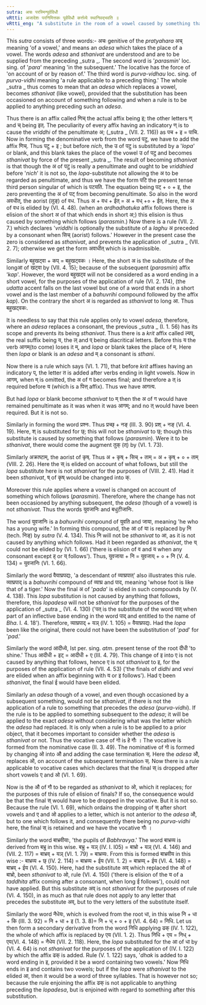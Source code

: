 ```yaml
---
sutra: अचः परस्मिन्पूर्वविधौ
vRtti: अजादेशः परनिमित्तकः पूर्वविधौ कर्त्तव्ये स्थानिवद्भवति ॥
vRtti_eng: "A substitute in the room of a vowel caused by something that follows, should be regarded as that whose place it takes when a rule would else take effect on what stands anterior to the original vowel."
---
```

This _sutra_ consists of three words:- अचः genitive of the _pratyahara_ अच् meaning 'of a vowel,' and means an _adesa_ which takes the place of a vowel. The words _adesa_ and _sthanivat_ are understood and are to be supplied from the preceding _sutra _. The second word is '_parasmin_' loc. sing. of '_para_' meaning 'in the subsequent.' The locative has the force of 'on account of or by reason of.' The third word is _purva_-_vidhau_ loc. sing. of _purva_-_vidhi_ meaning 'a rule applicable to a preceding thing.' The whole _sutra _ thus comes to mean that an _adesa_ which replaces a vowel, becomes _sthanivat_ (like vowel), provided that the substitution has been occasioned on account of something following and when a rule is to be applied to anything preceding such an _adesa_.

Thus there is an affix called णिच् the actual affix being इ; the other letters ण् and च् being इत्. The peculiarity of every affix having an indicatory ण् is to cause the _vriddhi_ of the penultimate अ; (_sutra _ (VII. 2. 116)) as पच + इ = पाचि. Now in forming the denominative verb from the word पटु, we have to add the affix णिच्. Thus पटु + इ ; but before _nich_, the उ of पटु is substituted by a '_lopa_' or blank, and this blank takes the place of the vowel उ of पटु and becomes _sthanivat_ by force of the present _sutra _. The result of becoming _sthanivat_ is that though the अ of पटु is really a penultimate and ought to be _vriddhied_ before '_nich_' it is not so, the _lopa_-substitute not allowing the अ to be regarded as penultimate, and thus we have the form पटि the present tense third person singular of which is पटयति. The equation being पट् + ० + इ, the zero preventing the अ of पट् from becoming penultimate. So also in the word अवधीत्, the aorist (लुङ्) of वध. Thus अ + वध + ईत्  = अ + वध् +० + ईत्. Here, the अ of वध is elided by (VI. 4. 48). (when an _ardhadhatuka_ affix follows there is elision of the short अ of that which ends in short अ;) this elision is thus caused by something which follows (_parasmin_.) Now there is a rule (VII. 2. 7.) which declares '_vriddhi_ is optionally the substitute of a _laghu_ अ preceded by a consonant when सिच् (aorist) follows.' However in the present case the zero is considered as _sthanivat_, and prevents the application of _sutra _ (VII. 2. 7); otherwise we get the form अवाधीत् which is inadmissible.

Similarly बहुखट्वा + कप् = बहुखट्वकः । Here, the short अ is the substitute of the longआ of खट्वा by (VII. 4. 15); because of the subsequent (_parasmin_) affix ‘_kap_'. However, the word बहुखट्व will not be considered as a word ending in a short vowel, for the purposes of the application of rule (VI. 2. 174), (the _udatta_ accent falls on the last vowel but one of a word that ends in a short vowel and is the last member of a _bahuvrihi_ compound followed by the affix _kap_). On the contrary the short अ is regarded as _sthanivat_ to long आ. Thus बहुखट्वकः.

It is needless to say that this rule applies only to vowel _adesa_, therefore, where an _adesa_ replaces a consonant, the previous _sutra _ (I. 1. 56) has its scope and prevents its being _sthanivat_. Thus there is a _krit_ affix called ल्यप्, the real suffix being य, the ल् and प् being diacritical letters. Before this य the verb आगम्(to come) loses it म्, and _lopa_ or blank takes the place of म्. Here then _lopa_ or blank is an _adesa_ and म् a consonant is _sthani_.

Now there is a rule which says (VI. 1. 71), that before _krit_ affixes having an indicatory प्, the letter त is added after verbs ending in light vowels. Now in आगम्, when म् is omitted, the अ of ग becomes final; and therefore a त् is required before य (which is a पित्त् affix). Thus we have आगत्य.

But had _lopa_ or blank become _sthanivat_ to म् then the अ of ग would have remained penultimate as it was when it was आगम्; and no त् would have been required. But it is not so.

Similarly in forming the word प्रश्नः. Thus प्रच्छ् + नङ् (III. 3. 90) प्रश् + नङ् (VI. 4. 19). Here, श् is substituted for छ्; this will not be _sthanivat_ to छ्; though this substitute is caused by something that follows (_parasmin_). Were it to be _sthanivat_, there would come the augment तुक् (त्) by (VI. 1. 73).

Similarly अक्राष्टाम्, the aorist of कृष्. Thus अ + कृष् + सिच् + ताम् = अ + कृष् + ० + ताम् (VIII. 2. 26). Here the स् is elided on account of what follows, but still the _lopa_ substitute here is not _sthanivat_ for the purposes of (VIII. 2. 41). Had it been _sthanivat_, ष् of कृष् would be changed into क्.

Moreover this rule applies where a vowel is changed on account of something which follows (_parasmin_). Therefore, where the change has not been occasioned by anything subsequent, the _adesa_ (though of a vowel) is not _sthanivat_. Thus the words युवजानिः and बधुटीजानिः.

The word युवजानिः is a _bahuvrihi_ compound of युवति and जाया, meaning 'he who has a young wife.' In forming this compound, the आ of या is replaced by नि (tech. निङ्) by _sutra_ (V. 4. 134). This नि will not be _sthanivat_ to आ, as it is not caused by anything which follows. Had it been regarded as _sthanivat_, the य् could not be elided by (VI. 1. 66) ('there is elision of व and य when any consonant except ह् or य् follows'). Thus, युवजाया + नि = युवजाय् + ० + नि (V. 4. 134) = युवजानिः (VI. 1. 66).

Similarly the word वैयाघ्रपद्यः, 'a descendant of व्याघ्रपात्' also illustrates this rule. व्याघ्रपाद् is a _bahuvrihi_ compound of व्याघ्र and पाद, meaning 'whose foot is like that of a tiger.' Now the final अ of '_pada_' is elided in such compounds by (V. 4. 138). This _lopa_ substitution is not caused by anything that follows, therefore, this _lopadesa_ will not be _sthanivat_ for the purposes of the application of _sutra _ (VI. 4. 130) ('पत् is the substitute of the word पात् when part of an inflective base ending in the word पाद् and entitled to the name of _Bha_. I. 4. 18'). Therefore, व्याघ्रपाद् + यञ् (IV. 1. 105) = वैयाघ्रपद्यः. Had the _lopa_ been like the original, there could not have been the substitution of '_pad_' for '_pad_.'

Similarly the word आदीध्ये, Ist per. sing. _atm_. present tense of the root दीधी 'to shine.' Thus आदीधी + इट् = आदीधी + ए (III. 4. 79). This change of इ into ए is not caused by anything that follows, hence ए is not _sthanivat_ to इ, for the purposes of the application of rule (VII. 4. 53) ('the finals of _didhi_ and _vevi_ are elided when an affix beginning with य or इ follows'). Had ए been _sthanivat_, the final ई would have been elided.

Similarly an _adesa_ though of a vowel, and even though occasioned by a subsequent something, would not be _sthanivat_, if there is not the application of a rule to something that precedes the _adesa_ (_purva_-_vidhi_). If the rule is to be applied to something subsequent to the _adesa_; it will be applied to the exact _adesa_ without considering what was the letter which the _adesa_ had replaced. It is only when a rule is to be applied to a prior object, that it becomes important to consider whether the _adesa_ is _sthanivat_ or not. Thus the vocative case of गो is हे गौः । The vocative is formed from the nominative case (II. 3. 49). The nominative of गो is formed by changing ओ into औ and adding the case termination स्. Here the _adesa_ औ, replaces ओ, on account of the subsequent termination स्. Now there is a rule applicable to vocative cases which declares that the final स् is dropped after short vowels ए and ओ (VI. 1. 69).

Now is the औ of गौ to be regarded as _sthanivat_ to ओ, which it replaces; for the purposes of this rule of elision of finals? If so, the consequence would be that the final स् would have to be dropped in the vocative. But it is not so. Because the rule (VI. 1. 69), which ordains the dropping of स् after short vowels and ए and ओ applies to a letter, which is not anterior to the _adesa_ औ, but to one which follows it, and consequently there being no _purva_-_vidhi_ here, the final स् is retained and we have the vocative गौः ।

Similarly the word बाभ्रवीयाः, 'the pupils of _Babhravya_.' The word बाभ्रव्य is derived from बभ्रु in this wise. बभ्रु + यञ् (IV. I. I05) = बाभ्रो + यञ् (VI. 4. 146) and (VII. 2. 117) = बाभ्रव् + यञ् (VI. 1. 79) = बाभ्रव्यः. From this is formed बाभ्रवीय in this wise :- बाभ्रव्य + छ् (IV. 2. 114) = बाभ्रव्य + ईय (VII. 1. 2) = बाभ्रव्य् + ईय (VI. 4. 148) = बाभ्रव् + ईय (VI. 4. 150). Here, had the substitute अव् which replaced the ओ of बाभ्रो, been _sthanivat_ to ओ, rule (VI. 4. 150) ('there is elision of the य of a _taddhita_ affix coming after a consonant, when long ई follows'), could not have applied. But this substitute अव् is not _sthanivat_ for the purposes of rule (VI. 4. 150), in as much as that rule does not apply to any letter that precedes the substitute अव्, but to the very letters of the substitute itself.

Similarly the word नैधेयः, which is evolved from the root धा, in this wise नि + धा + कि (III. 3. 92) = नि + धा + इ (1. 3. 8)= नि + ध् + ० + इ (VI. 4. 64) = निधि. Let us then form a secondary derivative from the word निधि applying ढक् (IV. 1. 122), the whole of which affix is replaced by एय (VII. 1. 2). Thus निधि + एय = निध् + एय(VI. 4. 148) = नैधेय (VII. 2. 118). Here, the _lopa_ substituted for the आ of धा by (VI. 4. 64) is not _sthanivat_ for the purposes of the application of (IV. I. 122) by which the affix ढक् is added. Rule (V. 1. 122) says, '_dhak_ is added to a word ending in इ, provided it be a word containing two vowels.' Now निधि ends in इ and contains two vowels; but if the _lopa_ were _sthanivat_ to the elided आ, then it would be a word of three syllables. That is however not so; because the rule enjoining the affix ढक्  is not applicable to anything preceding the _lopadesa_, but is enjoined with regard to something after this substitution. 
